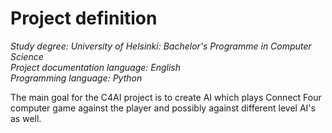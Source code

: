 # Project definition
*Study degree: University of Helsinki: Bachelor's Programme in Computer Science*  
*Project documentation language: English*  
*Programming language: Python*  

The main goal for the C4AI project is to create AI which plays Connect Four computer game against the player and possibly against different level AI's as well.

